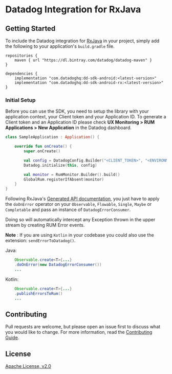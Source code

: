# Datadog Integration for RxJava

## Getting Started 

To include the Datadog integration for [RxJava][1] in your project, simply add the
following to your application's `build.gradle` file.

```
repositories {
    maven { url "https://dl.bintray.com/datadog/datadog-maven" }
}

dependencies {
    implementation "com.datadoghq:dd-sdk-android:<latest-version>"
    implementation "com.datadoghq:dd-sdk-android-rx:<latest-version>"
}
```

### Initial Setup

Before you can use the SDK, you need to setup the library with your application
context, your Client token and your Application ID. 
To generate a Client token and an Application ID please check **UX Monitoring > RUM Applications > New Application**
in the Datadog dashboard.

```kotlin
class SampleApplication : Application() {

    override fun onCreate() {
        super.onCreate()

        val config = DatadogConfig.Builder("<CLIENT_TOKEN>", "<ENVIRONMENT_NAME>", "<APPLICATION_ID>").build()
        Datadog.initialize(this, config)

        val monitor = RumMonitor.Builder().build()
        GlobalRum.registerIfAbsent(monitor)
    }
}
```

Following RxJava's [Generated API documentation][2], you just have to apply the `doOnError` operator on your `Observable`,
`Flowable`, `Single`, `Maybe` or `Completable` and pass an instance of `DatadogErrorConsumer`.

Doing so will automatically intercept any Exception thrown in the upper stream by creating RUM Error events.

**Note** : If you are using `Kotlin` in your codebase you could also use the extension: `sendErrorToDatadog()`.

Java: 

```java
    Observable.create<T>{...}
    .doOnError(new DatadogErrorConsumer())
    ...
```

Kotlin: 

```java
    Observable.create<T>{...}
    .publishErrorsToRum()
    ...
```

## Contributing

Pull requests are welcome, but please open an issue first to discuss what you
would like to change. For more information, read the 
[Contributing Guide](../CONTRIBUTING.md).

## License

[Apache License, v2.0](../LICENSE)

[1]: https://github.com/ReactiveX/RxJava
[2]: https://github.com/ReactiveX/RxJava/wiki